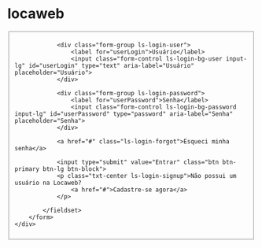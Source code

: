 <div class="box-parent-login">
	<div class="well bg-white box-login">
		<h1 class="ls-login-logo">locaweb</h1>
		<form role="form">
			<fieldset>
 
				<div class="form-group ls-login-user">
					<label for="userLogin">Usuário</label>
					<input class="form-control ls-login-bg-user input-lg" id="userLogin" type="text" aria-label="Usuário" placeholder="Usuário">
				</div>
 
				<div class="form-group ls-login-password">
					<label for="userPassword">Senha</label>
					<input class="form-control ls-login-bg-password input-lg" id="userPassword" type="password" aria-label="Senha" placeholder="Senha">
				</div>
 
				<a href="#" class="ls-login-forgot">Esqueci minha senha</a>
 
				<input type="submit" value="Entrar" class="btn btn-primary btn-lg btn-block">
				<p class="txt-center ls-login-signup">Não possui um usuário na Locaweb?
					<a href="#">Cadastre-se agora</a>
				</p>
 
			</fieldset>
		</form>
	</div>
</div>
